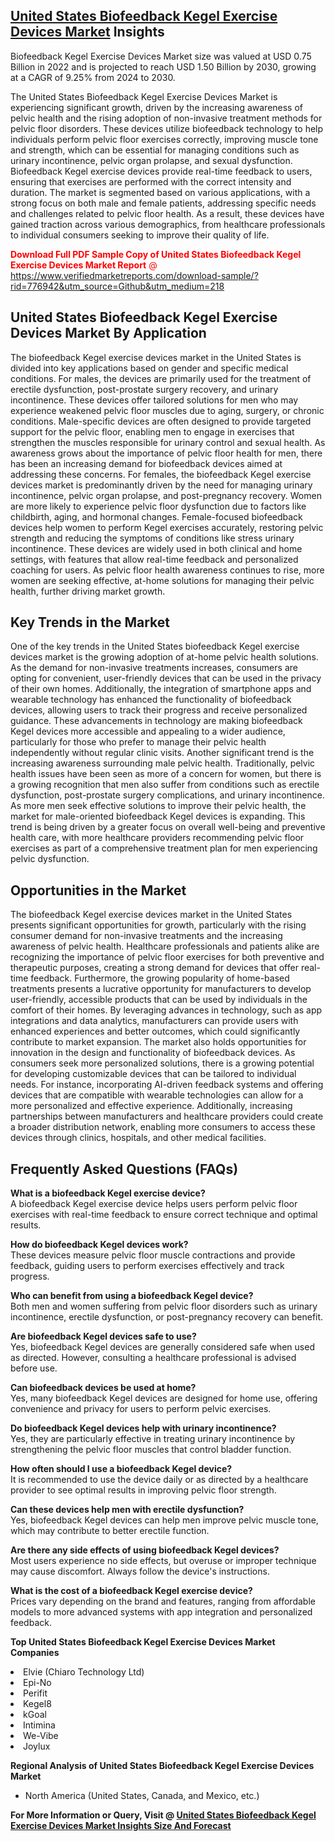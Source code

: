 <h2><a href="https://www.verifiedmarketreports.com/download-sample/?rid=776942&amp;utm_source=Github&amp;utm_medium=218" target="_blank">United States Biofeedback Kegel Exercise Devices Market</a> Insights</h2><p>Biofeedback Kegel Exercise Devices Market size was valued at USD 0.75 Billion in 2022 and is projected to reach USD 1.50 Billion by 2030, growing at a CAGR of 9.25% from 2024 to 2030.</p><p><p>The United States Biofeedback Kegel Exercise Devices Market is experiencing significant growth, driven by the increasing awareness of pelvic health and the rising adoption of non-invasive treatment methods for pelvic floor disorders. These devices utilize biofeedback technology to help individuals perform pelvic floor exercises correctly, improving muscle tone and strength, which can be essential for managing conditions such as urinary incontinence, pelvic organ prolapse, and sexual dysfunction. Biofeedback Kegel exercise devices provide real-time feedback to users, ensuring that exercises are performed with the correct intensity and duration. The market is segmented based on various applications, with a strong focus on both male and female patients, addressing specific needs and challenges related to pelvic floor health. As a result, these devices have gained traction across various demographics, from healthcare professionals to individual consumers seeking to improve their quality of life. <p><span class=""><span style="color: #ff0000;"><strong>Download Full PDF Sample Copy of United States Biofeedback Kegel Exercise Devices Market Report</strong> @ </span><a href="https://www.verifiedmarketreports.com/download-sample/?rid=776942&amp;utm_source=Github&amp;utm_medium=218" target="_blank">https://www.verifiedmarketreports.com/download-sample/?rid=776942&amp;utm_source=Github&amp;utm_medium=218</a></span></p></p> <h2>United States Biofeedback Kegel Exercise Devices Market By Application</h2> <p>The biofeedback Kegel exercise devices market in the United States is divided into key applications based on gender and specific medical conditions. For males, the devices are primarily used for the treatment of erectile dysfunction, post-prostate surgery recovery, and urinary incontinence. These devices offer tailored solutions for men who may experience weakened pelvic floor muscles due to aging, surgery, or chronic conditions. Male-specific devices are often designed to provide targeted support for the pelvic floor, enabling men to engage in exercises that strengthen the muscles responsible for urinary control and sexual health. As awareness grows about the importance of pelvic floor health for men, there has been an increasing demand for biofeedback devices aimed at addressing these concerns. For females, the biofeedback Kegel exercise devices market is predominantly driven by the need for managing urinary incontinence, pelvic organ prolapse, and post-pregnancy recovery. Women are more likely to experience pelvic floor dysfunction due to factors like childbirth, aging, and hormonal changes. Female-focused biofeedback devices help women to perform Kegel exercises accurately, restoring pelvic strength and reducing the symptoms of conditions like stress urinary incontinence. These devices are widely used in both clinical and home settings, with features that allow real-time feedback and personalized coaching for users. As pelvic floor health awareness continues to rise, more women are seeking effective, at-home solutions for managing their pelvic health, further driving market growth. <h2>Key Trends in the Market</h2> <p>One of the key trends in the United States biofeedback Kegel exercise devices market is the growing adoption of at-home pelvic health solutions. As the demand for non-invasive treatments increases, consumers are opting for convenient, user-friendly devices that can be used in the privacy of their own homes. Additionally, the integration of smartphone apps and wearable technology has enhanced the functionality of biofeedback devices, allowing users to track their progress and receive personalized guidance. These advancements in technology are making biofeedback Kegel devices more accessible and appealing to a wider audience, particularly for those who prefer to manage their pelvic health independently without regular clinic visits. Another significant trend is the increasing awareness surrounding male pelvic health. Traditionally, pelvic health issues have been seen as more of a concern for women, but there is a growing recognition that men also suffer from conditions such as erectile dysfunction, post-prostate surgery complications, and urinary incontinence. As more men seek effective solutions to improve their pelvic health, the market for male-oriented biofeedback Kegel devices is expanding. This trend is being driven by a greater focus on overall well-being and preventive health care, with more healthcare providers recommending pelvic floor exercises as part of a comprehensive treatment plan for men experiencing pelvic dysfunction. <h2>Opportunities in the Market</h2> <p>The biofeedback Kegel exercise devices market in the United States presents significant opportunities for growth, particularly with the rising consumer demand for non-invasive treatments and the increasing awareness of pelvic health. Healthcare professionals and patients alike are recognizing the importance of pelvic floor exercises for both preventive and therapeutic purposes, creating a strong demand for devices that offer real-time feedback. Furthermore, the growing popularity of home-based treatments presents a lucrative opportunity for manufacturers to develop user-friendly, accessible products that can be used by individuals in the comfort of their homes. By leveraging advances in technology, such as app integrations and data analytics, manufacturers can provide users with enhanced experiences and better outcomes, which could significantly contribute to market expansion. The market also holds opportunities for innovation in the design and functionality of biofeedback devices. As consumers seek more personalized solutions, there is a growing potential for developing customizable devices that can be tailored to individual needs. For instance, incorporating AI-driven feedback systems and offering devices that are compatible with wearable technologies can allow for a more personalized and effective experience. Additionally, increasing partnerships between manufacturers and healthcare providers could create a broader distribution network, enabling more consumers to access these devices through clinics, hospitals, and other medical facilities. <h2>Frequently Asked Questions (FAQs)</h2> <p><strong>What is a biofeedback Kegel exercise device?</strong><br> A biofeedback Kegel exercise device helps users perform pelvic floor exercises with real-time feedback to ensure correct technique and optimal results.</p> <p><strong>How do biofeedback Kegel devices work?</strong><br> These devices measure pelvic floor muscle contractions and provide feedback, guiding users to perform exercises effectively and track progress.</p> <p><strong>Who can benefit from using a biofeedback Kegel device?</strong><br> Both men and women suffering from pelvic floor disorders such as urinary incontinence, erectile dysfunction, or post-pregnancy recovery can benefit.</p> <p><strong>Are biofeedback Kegel devices safe to use?</strong><br> Yes, biofeedback Kegel devices are generally considered safe when used as directed. However, consulting a healthcare professional is advised before use.</p> <p><strong>Can biofeedback devices be used at home?</strong><br> Yes, many biofeedback Kegel devices are designed for home use, offering convenience and privacy for users to perform pelvic exercises.</p> <p><strong>Do biofeedback Kegel devices help with urinary incontinence?</strong><br> Yes, they are particularly effective in treating urinary incontinence by strengthening the pelvic floor muscles that control bladder function.</p> <p><strong>How often should I use a biofeedback Kegel device?</strong><br> It is recommended to use the device daily or as directed by a healthcare provider to see optimal results in improving pelvic floor strength.</p> <p><strong>Can these devices help men with erectile dysfunction?</strong><br> Yes, biofeedback Kegel devices can help men improve pelvic muscle tone, which may contribute to better erectile function.</p> <p><strong>Are there any side effects of using biofeedback Kegel devices?</strong><br> Most users experience no side effects, but overuse or improper technique may cause discomfort. Always follow the device's instructions.</p> <p><strong>What is the cost of a biofeedback Kegel exercise device?</strong><br> Prices vary depending on the brand and features, ranging from affordable models to more advanced systems with app integration and personalized feedback.</p> </p><p><strong>Top United States Biofeedback Kegel Exercise Devices Market Companies</strong></p><div data-test-id=""><p><li>Elvie (Chiaro Technology Ltd)</li><li> Epi-No</li><li> Perifit</li><li> Kegel8</li><li> kGoal</li><li> Intimina</li><li> We-Vibe</li><li> Joylux</li></p><div><strong>Regional Analysis of&nbsp;United States Biofeedback Kegel Exercise Devices Market</strong></div><ul><li dir="ltr"><p dir="ltr">North America&nbsp;(United States, Canada, and Mexico, etc.)</p></li></ul><p><strong>For More Information or Query, Visit @&nbsp;</strong><strong><a href="https://www.verifiedmarketreports.com/product/biofeedback-kegel-exercise-devices-market/?utm_source=Github&amp;utm_medium=218" target="_blank">United States Biofeedback Kegel Exercise Devices Market Insights Size And Forecast</a></strong></p></div>
